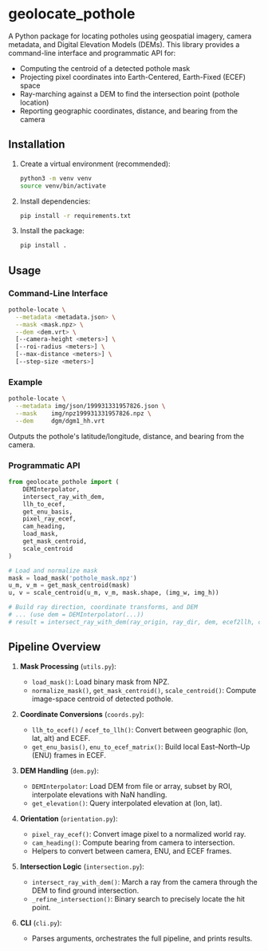 # geolocate_pothole

A Python package for locating potholes using geospatial imagery, camera metadata, and Digital Elevation Models (DEMs). This library provides a command-line interface and programmatic API for:

- Computing the centroid of a detected pothole mask
- Projecting pixel coordinates into Earth-Centered, Earth-Fixed (ECEF) space
- Ray-marching against a DEM to find the intersection point (pothole location)
- Reporting geographic coordinates, distance, and bearing from the camera

## Installation

1. Create a virtual environment (recommended):
   ```bash
   python3 -m venv venv
   source venv/bin/activate
   ```
2. Install dependencies:
   ```bash
   pip install -r requirements.txt
   ```
3. Install the package:
   ```bash
   pip install .
   ```

## Usage

### Command-Line Interface

```bash
pothole-locate \
  --metadata <metadata.json> \
  --mask <mask.npz> \
  --dem <dem.vrt> \
  [--camera-height <meters>] \
  [--roi-radius <meters>] \
  [--max-distance <meters>] \
  [--step-size <meters>]
```

### Example

```bash
pothole-locate \
  --metadata img/json/199931331957826.json \
  --mask    img/npz199931331957826.npz \
  --dem     dgm/dgm1_hh.vrt
```

Outputs the pothole's latitude/longitude, distance, and bearing from the camera.

### Programmatic API

```python
from geolocate_pothole import (
    DEMInterpolator,
    intersect_ray_with_dem,
    llh_to_ecef,
    get_enu_basis,
    pixel_ray_ecef,
    cam_heading,
    load_mask,
    get_mask_centroid,
    scale_centroid
)

# Load and normalize mask
mask = load_mask('pothole_mask.npz')
u_m, v_m = get_mask_centroid(mask)
u, v = scale_centroid(u_m, v_m, mask.shape, (img_w, img_h))

# Build ray direction, coordinate transforms, and DEM
# ... (use dem = DEMInterpolator(...))
# result = intersect_ray_with_dem(ray_origin, ray_dir, dem, ecef2llh, cam_height)
```

## Pipeline Overview

1. **Mask Processing** (`utils.py`):
   - `load_mask()`: Load binary mask from NPZ.
   - `normalize_mask()`, `get_mask_centroid()`, `scale_centroid()`: Compute image-space centroid of detected pothole.

2. **Coordinate Conversions** (`coords.py`):
   - `llh_to_ecef()` / `ecef_to_llh()`: Convert between geographic (lon, lat, alt) and ECEF.
   - `get_enu_basis()`, `enu_to_ecef_matrix()`: Build local East–North–Up (ENU) frames in ECEF.

3. **DEM Handling** (`dem.py`):
   - `DEMInterpolator`: Load DEM from file or array, subset by ROI, interpolate elevations with NaN handling.
   - `get_elevation()`: Query interpolated elevation at (lon, lat).

4. **Orientation** (`orientation.py`):
   - `pixel_ray_ecef()`: Convert image pixel to a normalized world ray.
   - `cam_heading()`: Compute bearing from camera to intersection.
   - Helpers to convert between camera, ENU, and ECEF frames.

5. **Intersection Logic** (`intersection.py`):
   - `intersect_ray_with_dem()`: March a ray from the camera through the DEM to find ground intersection.
   - `_refine_intersection()`: Binary search to precisely locate the hit point.

6. **CLI** (`cli.py`):
   - Parses arguments, orchestrates the full pipeline, and prints results.
